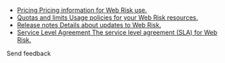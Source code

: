 - [ Pricing Pricing information for Web Risk use. ](https://cloud.google.com/web-risk/pricing)
- [ Quotas and limits Usage policies for your Web Risk resources. ](https://cloud.google.com/web-risk/quotas)
- [ Release notes Details about updates to Web Risk. ](https://cloud.google.com/web-risk/docs/release-notes)
- [ Service Level Agreement The service level agreement (SLA) for Web Risk. ](https://cloud.google.com/web-risk/sla)

Send feedback
